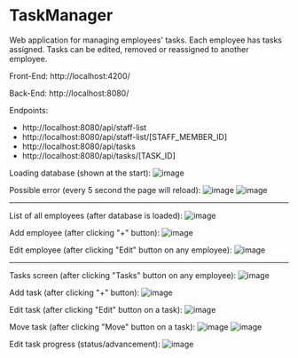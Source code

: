 # TaskManager
Web application for managing employees' tasks. Each employee has tasks assigned. Tasks can be edited, removed or reassigned to another employee.

Front-End: http://localhost:4200/

Back-End: http://localhost:8080/

Endpoints:
- http://localhost:8080/api/staff-list
- http://localhost:8080/api/staff-list/[STAFF_MEMBER_ID]
- http://localhost:8080/api/tasks
- http://localhost:8080/api/tasks/[TASK_ID]

Loading database (shown at the start):
![image](https://github.com/MateuszOlszanecki/TaskManager/assets/72543874/ffe8d7bd-7ead-47f2-b4c1-2bedea42318e)

Possible error (every 5 second the page will reload):
![image](https://github.com/MateuszOlszanecki/TaskManager/assets/72543874/664b26e6-e3f6-4fb2-a30c-e8713fe47c71)
![image](https://github.com/MateuszOlszanecki/TaskManager/assets/72543874/0da3db4a-246b-413a-8e20-f2a53d4d8cba)

---

List of all employees (after database is loaded):
![image](https://github.com/MateuszOlszanecki/TaskManager/assets/72543874/a89ecaa4-d6af-4fda-8cb0-55bf00191b22)

Add employee (after clicking "+" button):
![image](https://github.com/MateuszOlszanecki/TaskManager/assets/72543874/d1e592c0-9ab9-4bab-88e3-c75915eab6f7)

Edit employee (after clicking "Edit" button on any employee):
![image](https://github.com/MateuszOlszanecki/TaskManager/assets/72543874/eae50bad-1fda-4b0e-947f-3757824a4fbc)

---

Tasks screen (after clicking "Tasks" button on any employee):
![image](https://github.com/MateuszOlszanecki/TaskManager/assets/72543874/4dc26f60-5a9f-4653-9fdb-7f004dc1f960)

Add task (after clicking "+" button):
![image](https://github.com/MateuszOlszanecki/TaskManager/assets/72543874/90e06c8b-94b2-4f0f-b990-30ce8e2a754d)

Edit task (after clicking "Edit" button on a task):
![image](https://github.com/MateuszOlszanecki/TaskManager/assets/72543874/a31baf7d-d0f3-4569-ac8c-49b4e65a5b8a)

Move task (after clicking "Move" button on a task):
![image](https://github.com/MateuszOlszanecki/TaskManager/assets/72543874/6379e71a-3f21-4049-ac42-7897e4b40e3b)
![image](https://github.com/MateuszOlszanecki/TaskManager/assets/72543874/878be4ae-c06c-4557-b27e-e3a78f6868e4)

Edit task progress (status/advancement):
![image](https://github.com/MateuszOlszanecki/TaskManager/assets/72543874/88df3d0f-1e79-4f39-ae71-79aac4e7fb3c)
